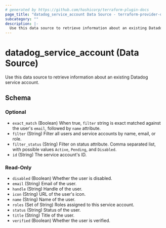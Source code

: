 ```yaml
---
# generated by https://github.com/hashicorp/terraform-plugin-docs
page_title: "datadog_service_account Data Source - terraform-provider-datadog"
subcategory: ""
description: |-
  Use this data source to retrieve information about an existing Datadog service account.
---
```


# datadog_service_account (Data Source)

Use this data source to retrieve information about an existing Datadog service account.



<!-- schema generated by tfplugindocs -->
## Schema

### Optional

- `exact_match` (Boolean) When true, `filter` string is exact matched against the user's `email`, followed by `name` attribute.
- `filter` (String) Filter all users and service accounts by name, email, or role.
- `filter_status` (String) Filter on status attribute. Comma separated list, with possible values `Active`, `Pending`, and `Disabled`.
- `id` (String) The service account's ID.

### Read-Only

- `disabled` (Boolean) Whether the user is disabled.
- `email` (String) Email of the user.
- `handle` (String) Handle of the user.
- `icon` (String) URL of the user's icon.
- `name` (String) Name of the user.
- `roles` (Set of String) Roles assigned to this service account.
- `status` (String) Status of the user.
- `title` (String) Title of the user.
- `verified` (Boolean) Whether the user is verified.
